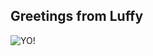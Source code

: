 ## Greetings from Luffy



![YO!](https://i.pinimg.com/564x/85/9b/79/859b7951b111501dc394b5c43abacd7f.jpg)